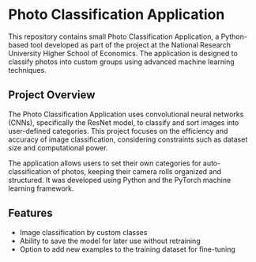 # Photo Classification Application

This repository contains  small Photo Classification Application, a Python-based tool developed as part of the project at the National Research University Higher School of Economics. The application is designed to classify photos into custom groups using advanced machine learning techniques.

## Project Overview

The Photo Classification Application uses convolutional neural networks (CNNs), specifically the ResNet model, to classify and sort images into user-defined categories. This project focuses on the efficiency and accuracy of image classification, considering constraints such as dataset size and computational power. 

The application allows users to set their own categories for auto-classification of photos, keeping their camera rolls organized and structured. It was developed using Python and the PyTorch machine learning framework.

## Features

- Image classification by custom classes
- Ability to save the model for later use without retraining
- Option to add new examples to the training dataset for fine-tuning
